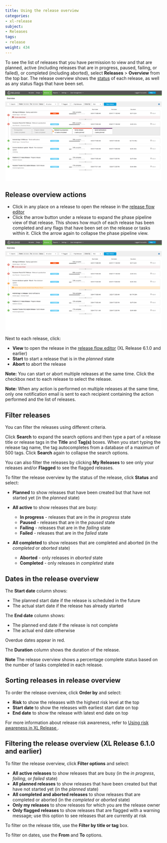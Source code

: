 ```yaml
---
title: Using the release overview
categories:
- xl-release
subject:
- Releases
tags:
- release
weight: 434
---
```


To see the list of releases that you have permission to view and that are planned, active (including releases that are in progress, paused, failing, or failed), or completed (including aborted), select **Releases** > **Overview** from the top bar. The release overview shows the [status](/xl-release/concept/release-life-cycle.html) of each release, as well as any status flags that have been set.

![Release Overview](../images/release-overview.png)

## Release overview actions

* Click in any place on a release to open the release in the [release flow editor](/xl-release/how-to/using-the-release-flow-editor.html)
* Click the arrow button under a release to expand the phase pipeline view of that release. This shows how much of each release has been completed and any flags that have been set on the release or tasks within it. Click the arrow again to collapse the phase pipeline view.

![Expanded Phase Pipeline](../images/phase-pipeline.png)

Next to each release, click:

* **View** to open the release in the [release flow editor](/xl-release/how-to/using-the-release-flow-editor.html) (XL Release 6.1.0 and earlier)
* **Start** to start a release that is in the *planned* state
* **Abort** to abort the release

**Note:** You can start or abort multiple releases at the same time. Click the checkbox next to each release to select the release.

**Note:** When any action is performed on multiple releases at the same time, only one notification email is sent to each recipient containing the action performed and the list of releases.

## Filter releases

You can filter the releases using different criteria.

Click **Search** to expand the search options and then type a part of a release title or release tags in the **Title** and **Tag(s)** boxes. When you start typing the release tag name, the tag autocompletes from a database of a maximum of 500 tags. Click **Search** again to collapse the search options.

You can also filter the releases by clicking **My Releases** to see only your releases and/or **Flagged** to see the flagged releases.

To filter the release overview by the status of the release, click **Status** and select:

* **Planned** to show releases that have been created but that have not started yet (in the *planned* state)
* **All active** to show releases that are busy:

   * **In progress** - releases that are in the *in progress* state
   * **Paused** - releases that are in the *paused* state
   * **Failing** - releases that are in the *failing* state
   * **Failed** - releases that are in the *failed* state

* **All completed** to show releases that are completed and aborted (in the *completed* or *aborted* state)

  * **Aborted** - only releases in *aborted* state
  * **Completed** - only releases in *completed* state

## Dates in the release overview

The **Start date** column shows:

* The planned start date if the release is scheduled in the future
* The actual start date if the release has already started

The **End date** column shows:

* The planned end date if the release is not complete
* The actual end date otherwise

Overdue dates appear in red.

The **Duration** column shows the duration of the release.

**Note** The release overview shows a percentage complete status based on the number of tasks completed in each release.

## Sorting releases in release overview

To order the release overview, click **Order by** and select:

* **Risk** to show the releases with the highest risk level at the top
* **Start date** to show the releases with earliest start date on top
* **End date** to show the release with latest end date on top

For more information about release risk awareness, refer to [Using risk awareness in XL Release ](/xl-release/how-to/using-the-risk-aware-view.html).

## Filtering the release overview (XL Release 6.1.0 and earlier)

To filter the release overview, click **Filter options** and select:

* **All active releases** to show releases that are busy (in the *in progress*, *failing*, or *failed* state)
* **All planned releases** to show releases that have been created but that have not started yet (in the *planned* state)
* **All completed and aborted releases** to show releases that are completed or aborted (in the *completed* or *aborted* state)
* **Only my releases** to show releases for which you are the release owner
* **Only flagged releases** to show releases that are flagged with a warning message; use this option to see releases that are currently at risk

To filter on the release title, use the **Filter by title or tag** box.

To filter on dates, use the **From** and **To** options.
